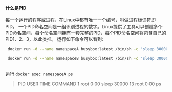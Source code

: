 #### 什么是PID
每一个运行的程序或进程，在Linux中都有唯一一个编号，叫做进程标识符即PID。
一个PID命名空间是一组识别进程的数字。Linux提供了工具可以创建多个PID命名空间，每个命名空间拥有一套完整的PID，每个PID命名空间将包含自己的PID1、2、3，以此类推。
运行如下命令可以看到:
```sh
 docker run -d --name namespaceA busybox:latest /bin/sh -c 'sleep 30000'
 
 docker run -d --name namespaceB busybox:latest /bin/sh -c 'sleep 30000'
 
```
运行 ```docker exec namespaceA ps```
> PID   USER     TIME  COMMAND
    1 root      0:00 sleep 30000
   13 root      0:00 ps
